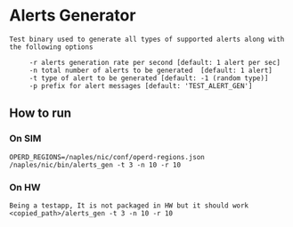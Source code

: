 # Alerts Generator

    Test binary used to generate all types of supported alerts along with
    the following options

         -r alerts generation rate per second [default: 1 alert per sec]
         -n total number of alerts to be generated  [default: 1 alert]
         -t type of alert to be generated [default: -1 (random type)]
         -p prefix for alert messages [default: 'TEST_ALERT_GEN']

## How to run

### On SIM

    OPERD_REGIONS=/naples/nic/conf/operd-regions.json /naples/nic/bin/alerts_gen -t 3 -n 10 -r 10

### On HW

    Being a testapp, It is not packaged in HW but it should work
    <copied_path>/alerts_gen -t 3 -n 10 -r 10

